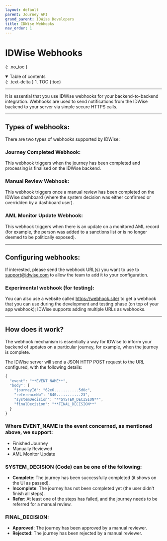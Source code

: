 ```yaml
---
layout: default
parent: Journey API
grand_parent: IDWise Developers
title: IDWise Webhooks
nav_order: 1
---
```


IDWise Webhooks
===============
{: .no_toc }

<details open markdown="block">
  <summary>
    Table of contents
  </summary>
  {: .text-delta }
1. TOC
{:toc}
</details>

---
It is essential that you use IDWise webhooks for your backend-to-backend integration. Webhooks are used to send notifications from the IDWise backend to your server via simple secure HTTPS calls.

* * * * *

Types of webhooks:
------------------

There are two types of webhooks supported by IDWise:

### Journey Completed Webhook:

This webhook triggers when the journey has been completed and processing is finalised on the IDWise backend.

### Manual Review Webhook:

This webhook triggers once a manual review has been completed on the IDWise dashboard (where the system decision was either confirmed or overridden by a dashboard user).

### AML Monitor Update Webhook:

This webhook triggers when there is an update on a monitored AML record (for example, the person was added to a sanctions list or is no longer deemed to be politically exposed).

* * * * *

Configuring webhooks:
---------------------

If interested, please send the webhook URL(s) you want to use to <support@idwise.com> to allow the team to add it to your configuration.

### Experimental webhook (for testing):

You can also use a website called <https://webhook.site/> to get a webhook that you can use during the development and testing phase (on top of your app webhook); IDWise supports adding multiple URLs as webhooks.

* * * * *

How does it work?
-----------------

The webhook mechanism is essentially a way for IDWise to inform your backend of updates on a particular journey, for example, when the journey is complete.

The IDWise server will send a JSON HTTP POST request to the URL configured, with the following details:

```javascript
{
  "event": "**EVENT_NAME**",
  "body": {
    "journeyId": "62e6...........5d0c",
    "referenceNo": "840...........23",
    "systemDecision": "**SYSTEM_DECISION**",
    "finalDecision": "**FINAL_DECISION**"
  }
}
```

### Where EVENT_NAME is the event concerned, as mentioned above, we support:

-   Finished Journey
-   Manually Reviewed
-   AML Monitor Update

### SYSTEM_DECISION (Code) can be one of the following:

-   **Complete**: The journey has been successfully completed (it shows on the UI as passed).
-   **Incomplete**: The journey has not been completed yet (the user didn't finish all steps).
-   **Refer**: At least one of the steps has failed, and the journey needs to be referred for a manual review.

### FINAL_DECISION:

-   **Approved**: The journey has been approved by a manual reviewer.
-   **Rejected**: The journey has been rejected by a manual reviewer.
